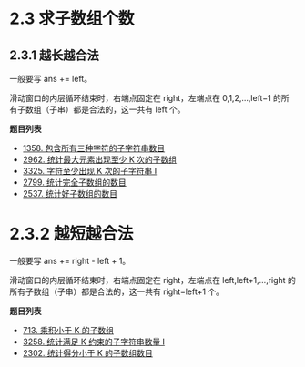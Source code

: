 # 2.3 求子数组个数

## 2.3.1 越长越合法

一般要写 ans += left。

滑动窗口的内层循环结束时，右端点固定在 right，左端点在 0,1,2,…,left−1 的所有子数组（子串）都是合法的，这一共有 left 个。

**题目列表**

- [1358. 包含所有三种字符的子字符串数目](https://leetcode.cn/problems/number-of-substrings-containing-all-three-characters/description/)
- [2962. 统计最大元素出现至少 K 次的子数组](https://leetcode.cn/problems/count-subarrays-where-max-element-appears-at-least-k-times/description/)
- [3325. 字符至少出现 K 次的子字符串 I](https://leetcode.cn/problems/count-substrings-with-k-frequency-characters-i/description/)
- [2799. 统计完全子数组的数目](https://leetcode.cn/problems/count-complete-subarrays-in-an-array/description/)
- [2537. 统计好子数组的数目](https://leetcode.cn/problems/count-the-number-of-good-subarrays/description/)

# 2.3.2 越短越合法

一般要写 ans += right - left + 1。

滑动窗口的内层循环结束时，右端点固定在 right，左端点在 left,left+1,…,right 的所有子数组（子串）都是合法的，这一共有 right−left+1 个。

**题目列表**

- [713. 乘积小于 K 的子数组](https://leetcode.cn/problems/subarray-product-less-than-k/description/)
- [3258. 统计满足 K 约束的子字符串数量 I](https://leetcode.cn/problems/count-substrings-that-satisfy-k-constraint-i/description/)
- [2302. 统计得分小于 K 的子数组数目](https://leetcode.cn/problems/count-subarrays-with-score-less-than-k/)
